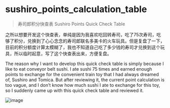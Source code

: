 # sushiro_points_calculation_table

> 寿司郎积分快查表
> Sushiro Points Quick Check Table

之所以想要开发这个快查表，单纯是因为我喜欢吃回转寿司，吃了75次寿司，吃够了积分，兑换到了心心念念的寿司郎联名多美卡的火车玩具。但是复盘了一下，目前的积分额度计算太模糊了，我也不知道自己吃了多少钱的寿司才兑换到这个玩具，所以临时起意，写了这个快查表出来，方便复盘。

The reason why I want to develop this quick check table is simply because I like to eat conveyor belt sushi. I ate sushi 75 times and earned enough points to exchange for the convenient train toy that I had always dreamed of, Sushiro and Tomica. But after reviewing it, the current point calculation is too vague, and I don’t know how much sushi I ate to exchange for this toy, so I suddenly came up with this quick check table and reviewed it.

![image](https://github.com/user-attachments/assets/420f03e6-3819-4a10-be49-79d5d39f9b9b)
